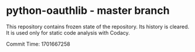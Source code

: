 # python-oauthlib - master branch

This repository contains frozen state of the repository.
Its history is cleared. It is used only for static code
analysis with Codacy.

Commit Time: 1701667258